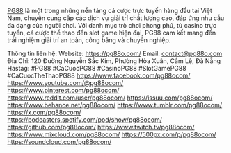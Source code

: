 [PG88]([https:/](https://pg88o.com/)/) là một trong những nền tảng cá cược trực tuyến hàng đầu tại Việt Nam, chuyên cung cấp các dịch vụ giải trí chất lượng cao, đáp ứng nhu cầu đa dạng của người chơi. Với danh mục trò chơi phong phú, từ casino trực tuyến, cá cược thể thao đến slot game hiện đại, PG88 cam kết mang đến trải nghiệm giải trí an toàn, công bằng và chuyên nghiệp.

Thông tin liên hệ: 
Website: https://pg88o.com/ 
Email: contact@pg88o.com
Địa Chỉ: 120 Đường Nguyễn Sắc Kim, Phường Hòa Xuân, Cẩm Lệ, Đà Nẵng
Hastag: #PG88 #CaCuocPG88 #CasinoPG88 #SlotGamePG88 #CaCuocTheThaoPG88
https://www.facebook.com/pg88ocom/ 
https://www.youtube.com/@pg88ocom/ 
https://www.pinterest.com/pg88ocom/ 
https://www.reddit.com/user/pg88ocom/ 
https://issuu.com/pg88ocom/ 
https://www.behance.net/pg88ocom/ 
https://www.tumblr.com/pg88ocom/ 
https://x.com/pg88ocom/  
https://podcasters.spotify.com/pod/show/pg88ocom/ 
https://github.com/pg88ocom/ 
https://www.twitch.tv/pg88ocom/ 
https://www.mixcloud.com/pg88ocom/ 
https://500px.com/p/pg88ocom/ 
https://soundcloud.com/pg88ocom/
